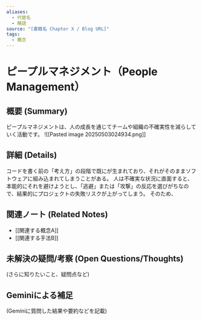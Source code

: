 ```yaml
---
aliases:
  - 代替名
  - 略語
source: "[書籍名 Chapter X / Blog URL]"
tags:
  - 概念
---
```

# ピープルマネジメント（People Management）

## 概要 (Summary)
ピープルマネジメントは、人の成長を通じてチームや組織の不確実性を減らしていく活動です。
![[Pasted image 20250503024934.png]]

## 詳細 (Details)
コードを書く前の「考え方」の段階で既にが生まれており、それがそのままソフトウェアに組み込まれてしまうことがある。
人は不確実な状況に直面すると、本能的にそれを避けようとし、「逃避」または「攻撃」の反応を選びがちなので、結果的にプロジェクトの失敗リスクが上がってしまう。
そのため、

## 関連ノート (Related Notes)
- [[関連する概念A]]
- [[関連する手法B]]

## 未解決の疑問/考察 (Open Questions/Thoughts)
(さらに知りたいこと、疑問点など)

## Geminiによる補足
(Geminiに質問した結果や要約などを記載)